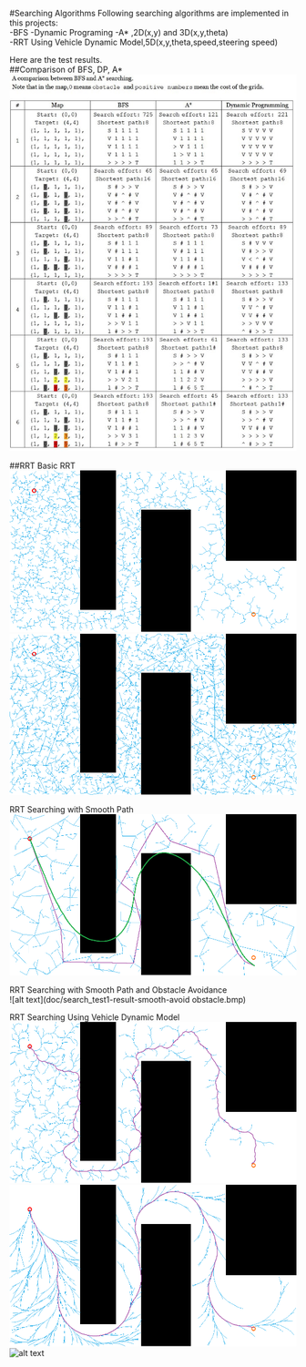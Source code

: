 #Searching Algorithms
Following searching algorithms are implemented in this projects:  
-BFS 
-Dynamic Programing
-A* ,2D(x,y) and 3D(x,y,theta)  
-RRT Using Vehicle Dynamic Model,5D(x,y,theta,speed,steering speed)  
  
  
Here are the test results.  
##Comparison of BFS, DP, A* 
![alt text](doc/comparison-s.jpg)  
  
##RRT
Basic RRT  
![alt text](doc/search_test2-result.bmp)  
![alt text](doc/search_test4-result.bmp)  
  
RRT Searching with Smooth Path     
![alt text](doc/search_test1-result-smooth1.bmp)  
  
RRT Searching with Smooth Path and Obstacle Avoidance  
![alt text](doc/search_test1-result-smooth-avoid obstacle.bmp)  
  
RRT Searching Using Vehicle Dynamic Model  
![alt text](doc/RRT_Vehicle_Search_Result-2.bmp)  
![alt text](doc/RRT_Vehicle_Search_Result-7.bmp)  
![alt text](doc/RRT_Vehicle_Search_Result1.bmp)  
